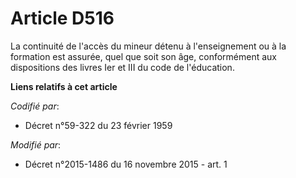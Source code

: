 # Article D516

La continuité de l'accès du mineur détenu à l'enseignement ou à la formation est assurée, quel que soit son âge, conformément
aux dispositions des livres Ier et III du code de l'éducation.

**Liens relatifs à cet article**

_Codifié par_:

  - Décret n°59-322 du 23 février 1959

_Modifié par_:

  - Décret n°2015-1486 du 16 novembre 2015 - art. 1
